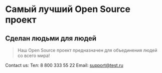 # Самый лучший Open Source проект

## Сделан людьми для людей

> Наш Open Source проект предназначен для объединения людей со всего мира!

Contact us:
Тел: 8 800 333 55 22
Email: support@test.ru
